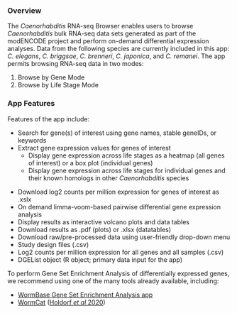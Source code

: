 ### Overview  
The *Caenorhabditis* RNA-seq Browser enables users to browse *Caenorhabditis* bulk RNA-seq data sets generated as part of the modENCODE project and perform on-demand differential expression analyses. Data from the following species are currently included in this app: *C. elegans*, *C. briggsae*, *C. brenneri*, *C. japonica*, and *C. remanei*. The app permits
browsing RNA-seq data in two modes:

1.  Browse by Gene Mode
2.  Browse by Life Stage Mode

### App Features  
Features of the app include:

* Search for gene(s) of interest using gene names, stable geneIDs, or keywords
* Extract gene expression values for genes of interest
  - Display gene expression across life stages as a heatmap (all
genes of interest) or a box plot (individual genes)
  - Display gene expression across life stages for individual genes and their known homologs in other *Caenorhabditis* species
-   Download log2 counts per million expression for genes of
interest as .xslx
-   On demand limma-voom-based pairwise differential gene expression
analysis
-   Display results as interactive volcano plots and data tables
-   Download results as .pdf (plots) or .xlsx (datatables)
-   Download raw/pre-processed data using user-friendly drop-down menu
-   Study design files (.csv)
-   Log2 counts per million expression for all genes and all samples
(.csv)
-   DGEList object (R object; primary data input
for the app)


To perform Gene Set Enrichment Analysis of differentially expressed genes, we recommend using one of the many tools already available, including:  
- [WormBase Gene Set Enrichment Analysis app](https://wormbase.org//tools/enrichment/tea/tea.cgi)
- [WormCat](http://www.wormcat.com/) ([Holdorf *et al* 2020](https://www.ncbi.nlm.nih.gov/pmc/articles/PMC7017019/))